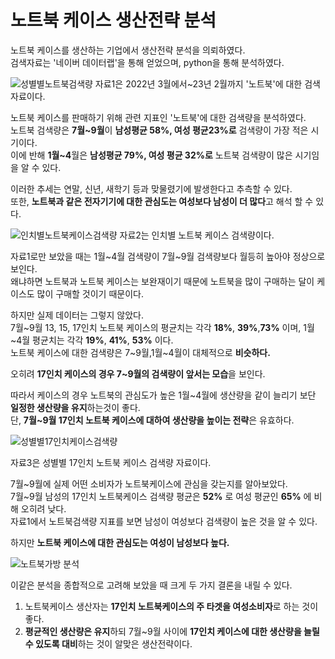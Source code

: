 # 노트북 케이스 생산전략 분석

노트북 케이스를 생산하는 기업에서 생산전략 분석을 의뢰하였다.  
검색자료는 '네이버 데이터랩'을 통해 얻었으며, python을 통해 분석하였다.  

![성별별노트북검색량](https://user-images.githubusercontent.com/118033064/219250124-a67955f8-bcb7-4d4b-b71a-9813e8611b29.png)
 자료1은 2022년 3월에서\~23년 2월까지 '노트북'에 대한 검색 자료이다.  
 
 노트북 케이스를 판매하기 위해 관련 지표인 '노트북'에 대한 검색량을 분석하였다.  
 노트북 검색량은 **7월\~9월**이 **남성평균 58%, 여성 평균23%로** 검색량이 가장 적은 시기이다.  
 이에 반해 **1월\~4**월은 **남성평균 79%, 여성 평균 32%로** 노트북 검색량이 많은 시기임을 알 수 있다.    
 
 이러한 추세는 연말, 신년, 새학기 등과 맞물렸기에 발생한다고 추측할 수 있다.  
 또한, **노트북과 같은 전자기기에 대한 관심도는 여성보다 남성이 더 많다**고 해석 할 수 있다.  

![인치별노트북케이스검색량](https://user-images.githubusercontent.com/118033064/219250136-3b60ccbb-00e1-460d-ab48-31747269fb32.png)
 자료2는 인치별 노트북 케이스 검색량이다.    
 
 자료1로만 보았을 때는 1월\~4월 검색량이 7월\~9월 검색량보다 월등히 높아야 정상으로 보인다.  
 왜냐하면 노트북과 노트북 케이스는 보완재이기 때문에 노트북을 많이 구매하는 달이 케이스도 많이 구매할 것이기 때문이다.    
 
 하지만 실제 데이터는 그렇지 않았다.  
 7월\~9월 13, 15, 17인치 노트북 케이스의 평균치는 각각 **18%**, **39%**,**73%** 이며, 1월\~4월 평균치는 각각 **19%**, **41%**, **53%** 이다.  
 노트북 케이스에 대한 검색량은 7\~9월,1월\~4월이 대체적으로 **비슷하다.**
   
 오히려 **17인치 케이스의 경우 7\~9월의 검색량이 앞서는 모습**을 보인다.  
   
 따라서 케이스의 경우 노트북의 관심도가 높은 1월\~4월에 생산량을 같이 늘리기 보단 **일정한 생산량을 유지**하는것이 좋다.  
 단, **7월\~9월 17인치 노트북 케이스에 대하여 생산량을 높이는 전략**은 유효하다.  
 

![성별별17인치케이스검색량](https://user-images.githubusercontent.com/118033064/219250144-07172ece-16c6-4890-8f29-4df35522d9da.png)

자료3은 성별별 17인치 노트북 케이스 검색량 자료이다.  
  
7월\~9월에 실제 어떤 소비자가 노트북케이스에 관심을 갖는지를 알아보았다.  
7월\~9월 남성의 17인치 노트북케이스 검색량 평균은 **52%** 로 여성 평균인 **65%** 에 비해 오히려 낮다.  
자료1에서 노트북검색량 지표를 보면 남성이 여성보다 검색량이 높은 것을 알 수 있다.  
  
하지만 **노트북 케이스에 대한 관심도는 여성이 남성보다 높다.**  

![노트북가방 분석](https://user-images.githubusercontent.com/118033064/219249489-66c3990d-0216-4f40-bcda-06b9158d66cc.png)

이같은 분석을 종합적으로 고려해 보았을 때 크게 두 가지 결론을 내릴 수 있다.  
  
1. 노트북케이스 생산자는 **17인치 노트북케이스의 주 타겟을 여성소비자**로 하는 것이 좋다.  
2. **평균적인 생산량은 유지**하되 7월\~9월 사이에 **17인치 케이스에 대한 생산량을 늘릴 수 있도록 대비**하는 것이 알맞은 생산전략이다.  
